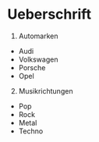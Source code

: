 # Ueberschrift

1. Automarken
  * Audi
  * Volkswagen
  * Porsche
  * Opel

2. Musikrichtungen
 * Pop
 * Rock
 * Metal
 * Techno
